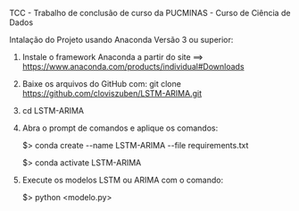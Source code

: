 TCC - Trabalho de conclusão de curso da PUCMINAS - Curso de Ciência de Dados

Intalação do Projeto usando Anaconda Versão 3 ou superior:

1) Instale o framework Anaconda a partir do site ==> https://www.anaconda.com/products/individual#Downloads

2) Baixe os arquivos do GitHub com: git clone https://github.com/cloviszuben/LSTM-ARIMA.git

3) cd LSTM-ARIMA 

4) Abra o prompt de comandos e aplique os comandos:

    $> conda create --name LSTM-ARIMA --file requirements.txt
    
    $> conda activate LSTM-ARIMA

6) Execute os modelos LSTM ou ARIMA com o comando:

    $> python <modelo.py> 

